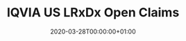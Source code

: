 ---
title: "IQVIA US LRxDx Open Claims"
subtitle: ""
summary: "Pre-adjudicated claims at the anonymized patient level collected from office-based physicians and specialists via office management software and clearinghouse switch sources for the purpose of reimbursement. "
owners:
  - organisation: "IQVIA"
    lead: "Kristin Kostka"
    alternate: ""
country: "USA"
source_types: 
    - "Insurance claims"
omop: "CDM v5.3"
dbms: "AWS Redshift"
patient_count: "654m"
has_covid: "N"
first_time: "No"
data_history: "2010 – "
references: [""]

authors: 
    - "Kristin Kostka"
    - ""
tags: []
categories: ["dataset"]
date: 2020-03-28T00:00:00+01:00
lastmod: 2020-03-28T00:00:00+01:00
featured: false
draft: false

links:
    - icon: globe
      icon_pack: fas
      name: More information
      url: ""
image:
      placement: 1
      caption: ""
      focal_point: ""
      preview_only: false
      alt_text: ""
projects: []
---